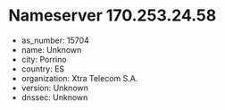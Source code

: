 # Nameserver 170.253.24.58

* as_number: 15704
* name: Unknown
* city: Porrino
* country: ES
* organization: Xtra Telecom S.A.
* version: Unknown
* dnssec: Unknown
